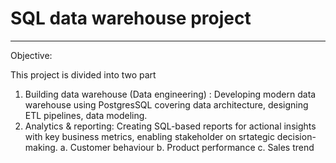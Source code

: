 # SQL data warehouse project
---

Objective:

This project is divided into two part

1. Building data warehouse (Data engineering) : Developing modern data warehouse using PostgresSQL covering data architecture, designing ETL pipelines, data modeling.
2. Analytics & reporting: Creating SQL-based reports for actional insights with key business metrics, enabling stakeholder on srtategic decision-making.
   a. Customer behaviour
   b. Product performance
   c. Sales trend


